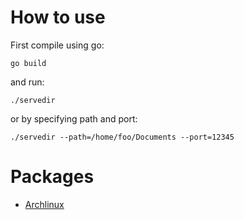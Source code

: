 # How to use
First compile using go:

    go build

and run:

    ./servedir

or by specifying path and port:

    ./servedir --path=/home/foo/Documents --port=12345

# Packages
  - [Archlinux](http://github.com/mikolajb/servedir-pkgbuild)
